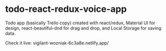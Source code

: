 # todo-react-redux-voice-app

Todo app (basically Trello copy) created with react/redux, Material UI for design, react-beautiful-dnd for drag and drop, and Local Storage for saving data.
 

 Check it live: vigilant-wozniak-6c3a8e.netlify.app/